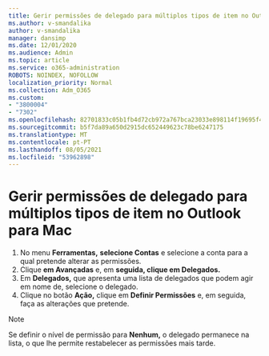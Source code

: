 ```yaml
---
title: Gerir permissões de delegado para múltiplos tipos de item no Outlook para Mac
ms.author: v-smandalika
author: v-smandalika
manager: dansimp
ms.date: 12/01/2020
ms.audience: Admin
ms.topic: article
ms.service: o365-administration
ROBOTS: NOINDEX, NOFOLLOW
localization_priority: Normal
ms.collection: Adm_O365
ms.custom:
- "3800004"
- "7302"
ms.openlocfilehash: 82701833c05b1fb4d72cb972a767bca23033e898114f19695f42a116239c2221
ms.sourcegitcommit: b5f7da89a650d2915dc652449623c78be6247175
ms.translationtype: MT
ms.contentlocale: pt-PT
ms.lasthandoff: 08/05/2021
ms.locfileid: "53962898"
---
```

# <a name="manage-delegate-permissions-for-multiple-item-types-in-outlook-for-mac"></a>Gerir permissões de delegado para múltiplos tipos de item no Outlook para Mac

1. No menu **Ferramentas,** **selecione Contas** e selecione a conta para a qual pretende alterar as permissões.
2. Clique **em Avançadas** e, em **seguida, clique em Delegados.**
3. Em **Delegados,** que apresenta uma lista de delegados que podem agir em nome de, selecione o delegado.
4. Clique no botão **Ação,** clique em **Definir Permissões** e, em seguida, faça as alterações que pretende.

> [!NOTE]
> Se definir o nível de permissão para **Nenhum,** o delegado permanece na lista, o que lhe permite restabelecer as permissões mais tarde.

